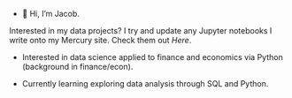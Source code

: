 - 👋 Hi, I’m Jacob.

Interested in my data projects? I try and update any Jupyter notebooks I write onto my Mercury site. Check them out _Here_.


- Interested in data science applied to finance and economics via Python (background in finance/econ). 

- Currently learning exploring data analysis through SQL and Python.
